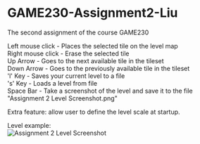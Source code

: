 # GAME230-Assignment2-Liu
The second assignment of the course GAME230  
  
Left mouse click - Places the selected tile on the level map  
Right mouse click - Erase the selected tile  
Up Arrow - Goes to the next available tile in the tileset  
Down Arrow - Goes to the previously available tile in the tileset  
'l' Key - Saves your current level to a file  
's' Key - Loads a level from file  
Space Bar - Take a screenshot of the level and save it to the file "Assignment 2 Level Screenshot.png"  
  
Extra feature: allow user to define the level scale at startup.  
  
Level example:  
![Assignment 2 Level Screenshot](https://user-images.githubusercontent.com/114141718/195000745-8593a830-bbdc-4ff8-9b89-418a959ed142.png)
